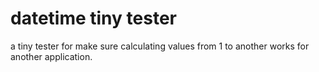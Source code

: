 # datetime tiny tester
 a tiny tester for make sure calculating values from 1 to another works for another application.
